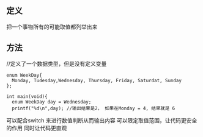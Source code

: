 ## 定义
把一个事物所有的可能取值都列举出来

## 方法
//定义了一个数据类型，但是没有定义变量

    enum WeekDay{
      Monday, Tudesday,Wednesday, Thursday, Friday, Saturdat, Sunday
    };
    
    int main(void){
      enum WeekDay day = Wednesday;
      printf("%d\n",day); //输出结果是2， 如果在Monday = 4, 结果就是 6
      
可以配合switch 来进行数值判断从而输出内容
可以限定取值范围，让代码更安全的作用
同时让代码更直观
